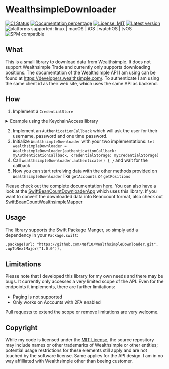 # WealthsimpleDownloader

[![CI Status](https://github.com/Nef10/WealthsimpleDownloader/workflows/CI/badge.svg?event=push)](https://github.com/Nef10/WealthsimpleDownloader/actions?query=workflow%3A%22CI%22) [![Documentation percentage](https://nef10.github.io/WealthsimpleDownloader/badge.svg)](https://nef10.github.io/WealthsimpleDownloader/) [![License: MIT](https://img.shields.io/github/license/Nef10/WealthsimpleDownloader)](https://github.com/Nef10/WealthsimpleDownloader/blob/main/LICENSE) [![Latest version](https://img.shields.io/github/v/release/Nef10/WealthsimpleDownloader?label=SemVer&sort=semver)](https://github.com/Nef10/WealthsimpleDownloader/releases) ![platforms supported: linux | macOS | iOS | watchOS | tvOS](https://img.shields.io/badge/platform-linux%20%7C%20macOS%20%7C%20iOS%20%7C%20watchOS%20%7C%20tvOS-blue) ![SPM compatible](https://img.shields.io/badge/SPM-compatible-blue)

## What

This is a small library to download data from Wealthsimple. It does not support Wealthsimple Trade and currently only supports downloading positions. The documentation of the Wealthsimple API I am using can be found at https://developers.wealthsimple.com/. To authenticate I am using the same client id as their web site, which uses the same API as backend.

## How

1) Implement a `CredentialStore` 
<details>
  <summary>Example using the KeychainAccess library</summary>
  
  ```swift
import KeychainAccess
    
class KeyChainCredentialStorage: CredentialStorage {

    let keychain = Keychain(service: "XYZ")

    func save(_ value: String, for key: String) {
        keychain[key] = value
    }

    func read(_ key: String) -> String? {
        keychain[key]
    }

}
  ```
</details>

2) Implement an `AuthenticationCallback` which will ask the user for their username, password and one time password.
3) Initialize `WealthsimpleDownloader` with your two implementations: `let wealthsimpleDownloader = WealthsimpleDownloader(authenticationCallback: myAuthenticationCallback, credentialStorage: myCredentialStorage)`
4) Call `wealthsimpleDownloader.authenticate() { }` and wait for the callback
5) Now you can start retreiving data with the other methods provided on `WealthsimpleDownloader` like `getAccounts` or `getPositions`

Please check out the complete documentation [here](https://nef10.github.io/WealthsimpleDownloader/). You can also have a look at the [SwiftBeanCountDownloaderApp](https://github.com/Nef10/SwiftBeanCountDownloaderApp) which uses this library. If you want to convert the downloaded data into Beancount format, also check out [SwiftBeanCountWealthsimpleMapper](https://github.com/Nef10/SwiftBeanCountWealthsimpleMapper)

## Usage

The library supports the Swift Package Manger, so simply add a dependency in your `Package.swift`:

```
.package(url: "https://github.com/Nef10/WealthsimpleDownloader.git", .upToNextMajor("1.0.0")),
```

## Limitations

Please note that I developed this library for my own needs and there may be bugs. It currently only accesses a very limited scope of the API. Even for the endpoints it implements, there are further limitations:

* Paging is not supported 
* Only works on Accounts with 2FA enabled

Pull requests to extend the scope or remove limitations are very welcome.

## Copyright

While my code is licensed under the [MIT License](https://github.com/Nef10/WealthsimpleDownloader/blob/main/LICENSE), the source repository may include names or other trademarks of Wealthsimple or other entities; potential usage restrictions for these elements still apply and are not touched by the software license. Same applies for the API design. I am in no way affilliated with Wealthsimple other than beeing customer.
